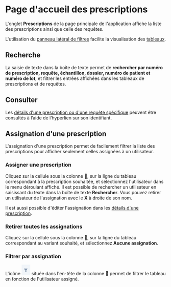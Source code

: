 # Page d'accueil des prescriptions

L'onglet **Prescriptions** de la page principale de l'application affiche la liste des prescriptions ainsi que celle des requêtes.

L'utilisation du [panneau latéral de filtres](/fr/qlin_genetic/filter_panel/filter_panel.md) facilite la visualisation des [tableaux](/fr/qlin_genetic/tables/tables.md).

## Recherche

La saisie de texte dans la boîte de texte permet de **rechercher par numéro de prescription, requête, échantillon, dossier, numéro de patient et numéro de lot**, et filtrer les entrées affichées dans les tableaux de prescriptions et de requêtes.

## Consulter

Les [détails d'une prescription ou d'une requête spécifique](details.md) peuvent être consultés à l’aide de l’hyperlien sur son identifiant.

## Assignation d'une prescription

L'assignation d'une prescription permet de facilement filtrer la liste des prescriptions pour afficher seulement celles assignées à un utilisateur.

### Assigner une prescription

Cliquez sur la cellule sous la colonne 👤, sur la ligne du tableau correspondant à la prescription souhaitée, et sélectionnez l'utilisateur dans le menu déroulant affiché. Il est possible de rechercher un utilisateur en saisissant du texte dans la boîte de texte **Rechercher**. Vous pouvez retirer un utilisateur de l'assignation avec le **X** à droite de son nom.

Il est aussi possible d'éditer l'assignation dans les [détails d'une prescription](details.md).

### Retirer toutes les assignations

Cliquez sur la cellule sous la colonne 👤, sur la ligne du tableau correspondant au variant souhaité, et sélectionnez **Aucune assignation**.

### Filtrer par assignation

L'icône ![filtre](filter_icon.png) située dans l'en-tête de la colonne 👤 permet de filtrer le tableau en fonction de l'utilisateur assigné.
